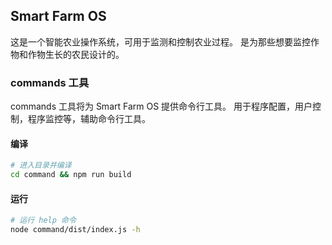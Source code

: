 ## Smart Farm OS

这是一个智能农业操作系统，可用于监测和控制农业过程。
是为那些想要监控作物和作物生长的农民设计的。

### commands 工具

commands 工具将为 Smart Farm OS 提供命令行工具。
用于程序配置，用户控制，程序监控等，辅助命令行工具。

#### 编译

``` bash
# 进入目录并编译
cd command && npm run build
```

#### 运行

``` bash
# 运行 help 命令
node command/dist/index.js -h
```
